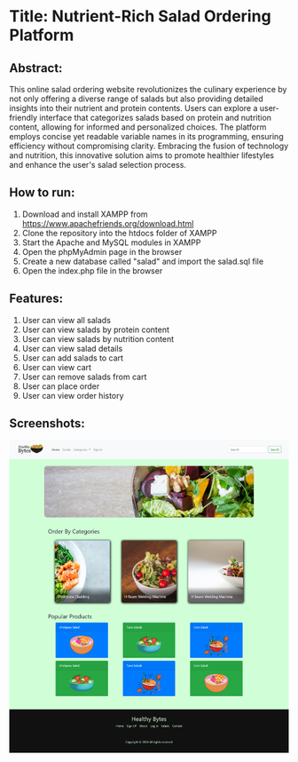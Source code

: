 <!-- Readme for online salad ordering website -->
# Title: Nutrient-Rich Salad Ordering Platform

## Abstract: 
This online salad ordering website revolutionizes the culinary experience by not only offering a diverse range of salads but also providing detailed insights into their nutrient and protein contents. Users can explore a user-friendly interface that categorizes salads based on protein and nutrition content, allowing for informed and personalized choices. The platform employs concise yet readable variable names in its programming, ensuring efficiency without compromising clarity. Embracing the fusion of technology and nutrition, this innovative solution aims to promote healthier lifestyles and enhance the user's salad selection process.


## How to run:
<!-- how to run a php project in mysql using xmapp -->
1. Download and install XAMPP from https://www.apachefriends.org/download.html
2. Clone the repository into the htdocs folder of XAMPP
3. Start the Apache and MySQL modules in XAMPP
4. Open the phpMyAdmin page in the browser
5. Create a new database called "salad" and import the salad.sql file
6. Open the index.php file in the browser

## Features:
<!-- list of features -->
1. User can view all salads
2. User can view salads by protein content
3. User can view salads by nutrition content
4. User can view salad details
5. User can add salads to cart
6. User can view cart
7. User can remove salads from cart
8. User can place order
9. User can view order history

## Screenshots:
<!-- screenshots of the project -->
![Screenshot 1](./images/temp/Screenshot-home.png)



